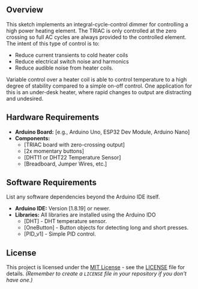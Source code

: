 ## Overview

This sketch implements an integral-cycle-control dimmer for controlling a high power heating element. The TRIAC is only controlled at the zero crossing so full AC cycles are always provided to the controlled element.
The intent of this type of control is to:
* Reduce current transients to cold heater coils
* Reduce electrical switch noise and harmonics
* Reduce audible noise from heater coils.

Variable control over a heater coil is able to control temperature to a high degree of stability compared to a simple on-off control.
One application for this is an under-desk heater, where rapid changes to output are distracting and undesired.

## Hardware Requirements
* **Arduino Board:** [e.g., Arduino Uno, ESP32 Dev Module, Arduino Nano]
* **Components:**
    * [TRIAC board with zero-crossing output]
    * [2x momentary buttons]
    * [DHT11 or DHT22 Temperature Sensor]
    * [Breadboard, Jumper Wires, etc.]

## Software Requirements

List any software dependencies beyond the Arduino IDE itself.

* **Arduino IDE:** Version [1.8.19] or newer.
* **Libraries:**
    All libraries are installed using the Arduino IDO
    * [DHT] - DHT temperature sensor.
    * [OneButton] - Button objects for detecting long and short presses.
    * [PID_v1] - Simple PID control.
## License
This project is licensed under the [MIT License](LICENSE.txt) - see the [LICENSE](LICENSE.txt) file for details.
*(Remember to create a `LICENSE` file in your repository if you don't have one.)*
